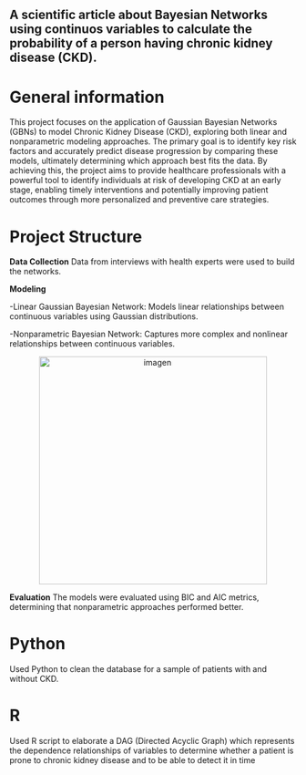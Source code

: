 ## A scientific article about Bayesian Networks using continuos variables to calculate the probability of a person having chronic kidney disease (CKD).

# General information
This project focuses on the application of Gaussian Bayesian Networks (GBNs) to model Chronic Kidney Disease (CKD), exploring both linear and nonparametric modeling approaches. The primary goal is to identify key risk factors and accurately predict disease progression by comparing these models, ultimately determining which approach best fits the data. By achieving this, the project aims to provide healthcare professionals with a powerful tool to identify individuals at risk of developing CKD at an early stage, enabling timely interventions and potentially improving patient outcomes through more personalized and preventive care strategies.

# Project Structure 
**Data Collection** Data from interviews with health experts were used to build the networks.

**Modeling**

-Linear Gaussian Bayesian Network: Models linear relationships between continuous variables using Gaussian distributions.

-Nonparametric Bayesian Network: Captures more complex and nonlinear relationships between continuous variables.
<p align="center">
  <img src="https://github.com/user-attachments/assets/5d3d07d7-bfc0-4e02-b271-cf53f7db8022" alt="imagen" width="400">
</p>

**Evaluation** The models were evaluated using BIC and AIC metrics, determining that nonparametric approaches performed better.

# Python
Used Python to clean the database for a sample of patients with and without CKD.

# R
Used R script to elaborate a DAG (Directed Acyclic Graph) which represents the dependence relationships of variables to determine whether a patient is prone to chronic kidney disease and to be able to detect it in time
